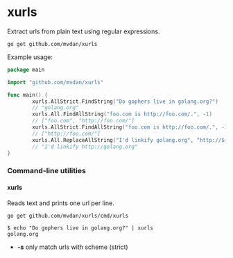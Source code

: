 # xurls

Extract urls from plain text using regular expressions.

	go get github.com/mvdan/xurls

Example usage:

```go
package main

import "github.com/mvdan/xurls"

func main() {
        xurls.AllStrict.FindString("Do gophers live in golang.org?")
        // "golang.org"
        xurls.All.FindAllString("foo.com is http://foo.com/.", -1)
        // ["foo.com", "http://foo.com/"]
        xurls.AllStrict.FindAllString("foo.com is http://foo.com/.", -1)
        // ["http://foo.com/"]
        xurls.All.ReplaceAllString("I'd linkify golang.org", "http://${0}")
        // "I'd linkify http://golang.org"
}
```

### Command-line utilities

#### xurls

Reads text and prints one url per line.

	go get github.com/mvdan/xurls/cmd/xurls

```shell
$ echo "Do gophers live in golang.org?" | xurls
golang.org
```

* **-s** only match urls with scheme (strict)
